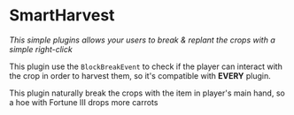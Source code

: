 # SmartHarvest
*This simple plugins allows your users to break & replant the crops with a simple right-click*

This plugin use the `BlockBreakEvent` to check if the player can interact with the crop in order to harvest them, so it's compatible with **EVERY** plugin.

This plugin naturally break the crops with the item in player's main hand, so a hoe with Fortune III drops more carrots
